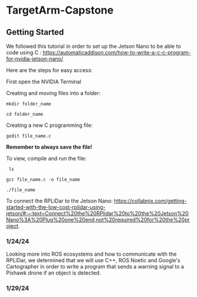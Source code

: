# TargetArm-Capstone

## Getting Started
We followed this tutorial in order to set up the Jetson Nano to be able to code using C : https://automaticaddison.com/how-to-write-a-c-c-program-for-nvidia-jetson-nano/ 

Here are the steps for easy access:

First open the NVIDIA Terminal


Creating and moving files into a folder:

```mkdir folder_name ```


```cd folder_name```



Creating a new C programming file:

``` gedit file_name.c ```

**Remember to always save the file!**

To view, compile and run the file:

``` ls```


``` gcc file_name.c -o file_name ```


``` ./file_name ```

To connect the RPLiDar to the Jetson Nano: https://collabnix.com/getting-started-with-the-low-cost-rplidar-using-jetson/#:~:text=Connect%20the%20RPlidar%20to%20the%20Jetson%20Nano%3A%20Plug%20one%20end,not%20required%20for%20the%20project.


### 1/24/24
Looking more into ROS ecosystems and how to communicate with the RPLiDar, we determined that we will use C++, ROS Noetic and Google's Cartographer in order to write a program that sends a warning signal to a Pixhawk drone if an object is detected. 

### 1/29/24

